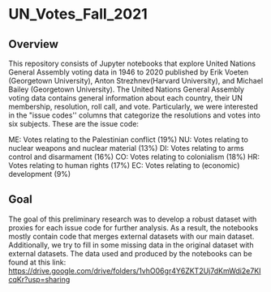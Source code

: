 # UN_Votes_Fall_2021

## Overview 

This repository consists of Jupyter notebooks that explore United Nations General Assembly voting data in 1946 to 2020 published by Erik Voeten (Georgetown University), Anton Strezhnev(Harvard University), and Michael Bailey (Georgetown University). The United Nations General Assembly voting data contains general information about each country, their UN membership, resolution, roll call, and vote. Particularly, we were interested in the "issue codes'' columns that categorize the resolutions and votes into six subjects. These are the issue code:

ME: Votes relating to the Palestinian conflict (19%)
NU: Votes relating to nuclear weapons and nuclear material (13%)
DI: Votes relating to arms control and disarmament (16%)
CO: Votes relating to colonialism (18%)
HR: Votes relating to human rights (17%)
EC: Votes relating to (economic) development (9%)


## Goal 
The goal of this preliminary research was to develop a robust dataset with proxies for each issue code for further analysis. As a result, the notebooks mostly contain code that merges external datasets with our main dataset. Additionally, we try to fill in some missing data in the original dataset with external datasets. The data used and produced by the notebooks can be found at this link: https://drive.google.com/drive/folders/1vhO06gr4Y6ZKT2Uj7dKmWdi2e7KIcqKr?usp=sharing  

